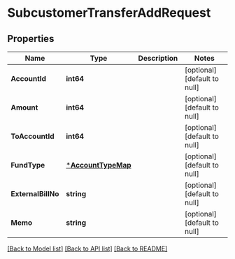 # SubcustomerTransferAddRequest

## Properties
Name | Type | Description | Notes
------------ | ------------- | ------------- | -------------
**AccountId** | **int64** |  | [optional] [default to null]
**Amount** | **int64** |  | [optional] [default to null]
**ToAccountId** | **int64** |  | [optional] [default to null]
**FundType** | [***AccountTypeMap**](AccountTypeMap.md) |  | [optional] [default to null]
**ExternalBillNo** | **string** |  | [optional] [default to null]
**Memo** | **string** |  | [optional] [default to null]

[[Back to Model list]](../README.md#documentation-for-models) [[Back to API list]](../README.md#documentation-for-api-endpoints) [[Back to README]](../README.md)


